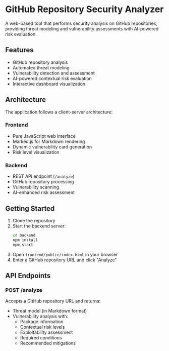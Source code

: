 # GitHub Repository Security Analyzer

A web-based tool that performs security analysis on GitHub repositories, providing threat modeling and vulnerability assessments with AI-powered risk evaluation.

## Features

- GitHub repository analysis
- Automated threat modeling
- Vulnerability detection and assessment
- AI-powered contextual risk evaluation
- Interactive dashboard visualization

## Architecture

The application follows a client-server architecture:

### Frontend
- Pure JavaScript web interface
- Marked.js for Markdown rendering
- Dynamic vulnerability card generation
- Risk level visualization

### Backend
- REST API endpoint (`/analyze`)
- GitHub repository processing
- Vulnerability scanning
- AI-enhanced risk assessment

## Getting Started

1. Clone the repository
2. Start the backend server:
   ```bash
   cd backend
   npm install
   npm start
   ```
3. Open `frontend/public/index.html` in your browser
4. Enter a GitHub repository URL and click "Analyze"

## API Endpoints

### POST /analyze
Accepts a GitHub repository URL and returns:
- Threat model (in Markdown format)
- Vulnerability analysis with:
  - Package information
  - Contextual risk levels
  - Exploitability assessment
  - Required conditions
  - Recommended mitigations